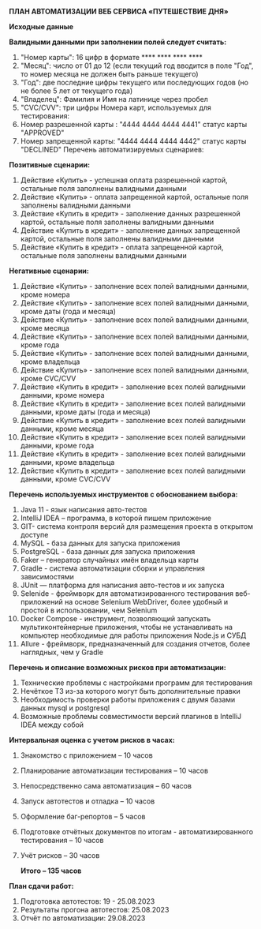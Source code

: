**ПЛАН АВТОМАТИЗАЦИИ ВЕБ СЕРВИСА «ПУТЕШЕСТВИЕ ДНЯ»**

**Исходные данные**

**Валидными данными при заполнении полей следует считать:**
1. "Номер карты": 16 цифр в формате **** **** **** ****
2. "Месяц": число от 01 до 12 (если текущий год вводится в поле "Год", то номер месяца не должен быть раньше текущего)
3. "Год": две последние цифры текущего или последующих годов (но не более 5 лет от текущего года)
4. "Владелец": Фамилия и Имя на латинице через пробел
5. "СVC/CVV": три цифры
   Номера карт, используемых для тестирования:
1. Номер разрешенной карты : "4444 4444 4444 4441" статус карты "APPROVED"
2. Номер запрещенной карты: "4444 4444 4444 4442" статус карты "DECLINED"
   Перечень автоматизируемых сценариев:

**Позитивные сценарии:**
1. Действие «Купить» - успешная оплата разрешенной картой,
   остальные поля заполнены валидными данными
2. Действие «Купить» - оплата запрещенной картой, остальные поля заполнены валидными данными
3. Действие «Купить в кредит» - заполнение данных разрешенной картой, остальные поля заполнены валидными данными
4. Действие «Купить в кредит» - заполнение данных запрещенной картой, остальные поля заполнены валидными данными
5. Действие «Купить в кредит» - оплата запрещенной картой,
   остальные поля заполнены валидными данными

**Негативные сценарии:**
1. Действие «Купить» - заполнение всех полей валидными данными, кроме номера
2. Действие «Купить» - заполнение всех полей валидными данными, кроме даты (года и месяца)
3. Действие «Купить» - заполнение всех полей валидными данными, кроме месяца
4. Действие «Купить» - заполнение всех полей валидными данными, кроме года
5. Действие «Купить» - заполнение всех полей валидными данными, кроме владельца
6. Действие «Купить» - заполнение всех полей валидными данными, кроме CVC/CVV
7. Действие «Купить в кредит» - заполнение всех полей валидными данными, кроме номера
8. Действие «Купить в кредит» - заполнение всех полей валидными данными, кроме даты (года и месяца)
9. Действие «Купить в кредит» - заполнение всех полей валидными данными, кроме месяца
10. Действие «Купить в кредит» - заполнение всех полей валидными данными, кроме года
11. Действие «Купить в кредит» - заполнение всех полей валидными данными, кроме владельца
12. Действие «Купить в кредит» - заполнение всех полей валидными данными, кроме CVC/CVV

**Перечень используемых инструментов с обоснованием выбора:**
1. Java 11 - язык написания авто-тестов
2. IntelliJ IDEA – программа, в которой пишем приложение
3. GIT- система контроля версий для размещения проекта в открытом доступе
4. MySQL - база данных для запуска приложения
5. PostgreSQL - база данных для запуска приложения
6. Faker – генератор случайных имён владельца карты
7. Gradle - система автоматизации сборки и управления зависимостями
8. JUnit — платформа для написания авто-тестов и их запуска
9. Selenide - фреймворк для автоматизированного тестирования веб-приложений на основе Selenium WebDriver, более удобный и простой в использовании, чем Selenium
10. Docker Compose - инструмент, позволяющий запускать мультиконтейнерные приложения, чтобы не устанавливать на компьютер необходимые для работы приложения Node.js и СУБД
11. Allure - фреймворк, предназначенный для создания отчетов, более наглядных, чем у Gradle

**Перечень и описание возможных рисков при автоматизации:**
1. Технические проблемы с настройками программ для тестирования
2. Нечёткое ТЗ из-за которого могут быть дополнительные правки
3. Необходимость проверки работы приложения с двумя базами данных mysql и postgresql
4. Возможные проблемы совместимости версий плагинов в IntelliJ IDEA между собой

**Интервальная оценка с учетом рисков в часах:**
1. Знакомство с приложением – 10 часов
2. Планирование автоматизации тестирования – 10 часов
3. Непосредственно сама автоматизация – 60 часов
4. Запуск автотестов и отладка – 10 часов
5. Оформление баг-репортов – 5 часов
6. Подготовке отчётных документов по итогам - автоматизированного тестирования – 10 часов
7. Учёт рисков – 30 часов

   **Итого – 135 часов**

**План сдачи работ:**
1. Подготовка автотестов: 19 - 25.08.2023
2. Результаты прогона автотестов: 25.08.2023
3. Отчёт по автоматизации: 29.08.2023
